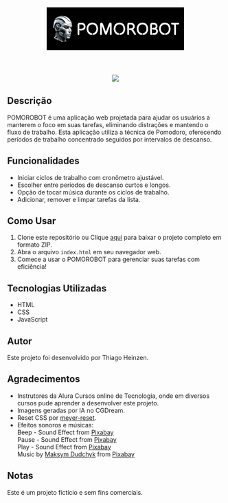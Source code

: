 <div align='center'>
  <h1 align='center'>
  <img src="/images/logopomorobotgithub.png" alt="A head of a futuristic humanoid robot in silver and black colors next to the word pomorobot.">
  </h1>
</div>
<br />
<p align="center">
<img loading="lazy" src="http://img.shields.io/static/v1?label=STATUS&message=EM%20DESENVOLVIMENTO&color=GREEN&style=for-the-badge"/>
</p>

## Descrição

POMOROBOT é uma aplicação web projetada para ajudar os usuários a manterem o foco em suas tarefas, eliminando distrações e mantendo o fluxo de trabalho. Esta aplicação utiliza a técnica de Pomodoro, oferecendo períodos de trabalho concentrado seguidos por intervalos de descanso.

## Funcionalidades

- Iniciar ciclos de trabalho com cronômetro ajustável.
- Escolher entre períodos de descanso curtos e longos.
- Opção de tocar música durante os ciclos de trabalho.
- Adicionar, remover e limpar tarefas da lista.

## Como Usar

1. Clone este repositório ou Clique [aqui](https://github.com/thiagoheinzen/pomorobot/archive/refs/heads/main.zip) para baixar o projeto completo em formato ZIP.
2. Abra o arquivo `index.html` em seu navegador web.
3. Comece a usar o POMOROBOT para gerenciar suas tarefas com eficiência!

## Tecnologias Utilizadas

- HTML
- CSS
- JavaScript

## Autor

Este projeto foi desenvolvido por Thiago Heinzen.

## Agradecimentos

- Instrutores da Alura Cursos online de Tecnologia, onde em diversos cursos pude aprender a desenvolver este projeto.
- Imagens geradas por IA no CGDream.
- Reset CSS por [meyer-reset](https://cdnjs.com/libraries/meyer-reset).
- Efeitos sonoros e músicas:<br />
  Beep - Sound Effect from <a href="https://pixabay.com/sound-effects/?utm_source=link-attribution&utm_medium=referral&utm_campaign=music&utm_content=95068">Pixabay</a><br />
  Pause - Sound Effect from <a href="https://pixabay.com/sound-effects/?utm_source=link-attribution&utm_medium=referral&utm_campaign=music&utm_content=61522">Pixabay</a><br />
  Play - Sound Effect from <a href="https://pixabay.com/?utm_source=link-attribution&utm_medium=referral&utm_campaign=music&utm_content=6104">Pixabay</a><br />
  Music by <a href="https://pixabay.com/users/white_records-32584949/?utm_source=link-attribution&utm_medium=referral&utm_campaign=music&utm_content=200223">Maksym Dudchyk</a> from <a href="https://pixabay.com//?utm_source=link-attribution&utm_medium=referral&utm_campaign=music&utm_content=200223">Pixabay</a>

## Notas

Este é um projeto fictício e sem fins comerciais.
